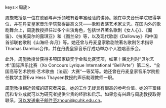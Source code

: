 keys:<周旎>


周旎教授是一位在歌剧与声乐领域有着丰富经验的讲师。她在中央音乐学院取得学位，并在丹麦皇家音乐学院获得最高文凭——歌剧表演艺术家文凭。在国内外的歌剧舞台上，周旎教授担任过多个主演角色，包括世界著名歌剧《女人心》、《魔笛》、《拉美莫尔的露琪亚》和《图兰朵》等，以及现代歌剧《Dalloway》和中国首部联套歌剧《山海经·奔月》等。她还曾与丹麦皇家歌剧院著名歌剧艺术指导Thomas Darelius合作，并在丹麦皇家音乐厅成功举办个人独唱音乐会。

此外，周旎教授曾获得多项国家级奖学金和比赛奖项，如第十届比利时“贝尔艺术”国际声乐比赛（Xo Concours Lyrique International “Bell’Arte”）第二名、“全国高等艺术院校·艺术歌曲（法语）大赛”一等奖等。她还曾在丹麦皇家音乐学院担任教学主管Eva Hess Thaysen教授的声乐助理教师一职。

周旎教授相近领域的研究者来说，她的工作无疑具有很高的参考价值。她的丰富经历和专业成就可以为研究者提供宝贵的经验和启示。如果您有兴趣与周旎教授取得联系，可以发送电子邮件至zhouni@cuhk.edu.cn。